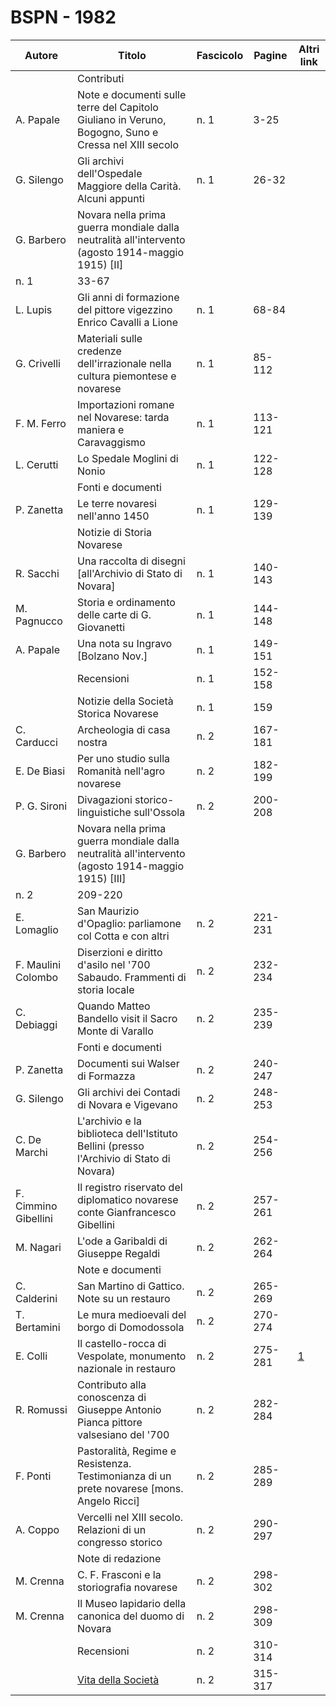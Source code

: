 # BSPN - 1982

| Autore               | Titolo                                                                                               | Fascicolo | Pagine  | Altri link                                             |
|----------------------|------------------------------------------------------------------------------------------------------|-----------|---------|--------------------------------------------------------|
|                      | Contributi                                                                                           |           |         |
| A. Papale            | Note e documenti sulle terre del Capitolo Giuliano in Veruno, Bogogno, Suno e Cressa nel XIII secolo | n. 1      | 3-25    |                                                        |
| G. Silengo           | Gli archivi dell'Ospedale Maggiore della Carità. Alcuni appunti                                      | n. 1      | 26-32   |                                                        |
| G. Barbero           | Novara nella prima guerra mondiale dalla neutralità all'intervento (agosto 1914-maggio 1915) [II]    
| n. 1                 | 33-67                                                                                                |           |
| L. Lupis             | Gli anni di formazione del pittore vigezzino Enrico Cavalli a Lione                                  | n. 1      | 68-84   |                                                        |
| G. Crivelli          | Materiali sulle credenze dell'irrazionale nella cultura piemontese e novarese                        | n. 1      | 85-112  |                                                        |
| F. M. Ferro          | Importazioni romane nel Novarese: tarda maniera e Caravaggismo                                       | n. 1      | 113-121 |                                                        |
| L. Cerutti           | Lo Spedale Moglini di Nonio                                                                          | n. 1      | 122-128 |                                                        |
|                      | Fonti e documenti                                                                                    |           |         |
| P. Zanetta           | Le terre novaresi nell'anno 1450                                                                     | n. 1      | 129-139 |                                                        |
|                      | Notizie di Storia Novarese                                                                           |           |         |
| R. Sacchi            | Una raccolta di disegni [all'Archivio di Stato di Novara]                                            | n. 1      | 140-143 |                                                        |
| M. Pagnucco          | Storia e ordinamento delle carte di G. Giovanetti                                                    | n. 1      | 144-148 |                                                        |
| A. Papale            | Una nota su Ingravo [Bolzano Nov.]                                                                   | n. 1      | 149-151 |                                                        |
|                      | Recensioni                                                                                           | n. 1      | 152-158 |                                                        |
|                      | Notizie della Società Storica Novarese                                                               | n. 1      | 159     |                                                        |
| C. Carducci          | Archeologia di casa nostra                                                                           | n. 2      | 167-181 |                                                        |
| E. De Biasi          | Per uno studio sulla Romanità nell'agro novarese                                                     | n. 2      | 182-199 |                                                        |
| P. G. Sironi         | Divagazioni storico-linguistiche sull'Ossola                                                         | n. 2      | 200-208 |                                                        |
| G. Barbero           | Novara nella prima guerra mondiale dalla neutralità all'intervento (agosto 1914-maggio 1915) [III]   
| n. 2                 | 209-220                                                                                              |           |
| E. Lomaglio          | San Maurizio d'Opaglio: parliamone col Cotta e con altri                                             | n. 2      | 221-231 |                                                        |
| F. Maulini Colombo   | Diserzioni e diritto d'asilo nel '700 Sabaudo. Frammenti di storia locale                            | n. 2      | 232-234 |                                                        |
| C. Debiaggi          | Quando Matteo Bandello visit il Sacro Monte di Varallo                                               | n. 2      | 235-239 |                                                        |
|                      | Fonti e documenti                                                                                    |           |         |
| P. Zanetta           | Documenti sui Walser di Formazza                                                                     | n. 2      | 240-247 |                                                        |
| G. Silengo           | Gli archivi dei Contadi di Novara e Vigevano                                                         | n. 2      | 248-253 |                                                        |
| C. De Marchi         | L'archivio e la biblioteca dell'Istituto Bellini (presso l'Archivio di Stato di Novara)              | n. 2      | 254-256 |                                                        |
| F. Cimmino Gibellini | Il registro riservato del diplomatico novarese conte Gianfrancesco Gibellini                         | n. 2      | 257-261 |                                                        |
| M. Nagari            | L'ode a Garibaldi di Giuseppe Regaldi                                                                | n. 2      | 262-264 |                                                        |
|                      | Note e documenti                                                                                     |           |         |
| C. Calderini         | San Martino di Gattico. Note su un restauro                                                          | n. 2      | 265-269 |                                                        |
| T. Bertamini         | Le mura medioevali del borgo di Domodossola                                                          | n. 2      | 270-274 |                                                        |
| E. Colli             | Il castello-rocca di Vespolate, monumento nazionale in restauro                                      | n. 2      | 275-281 | [1](https://en.calameo.com/read/007260735e20701d7d757) |
| R. Romussi           | Contributo alla conoscenza di Giuseppe Antonio Pianca pittore valsesiano del '700                    | n. 2      | 282-284 |                                                        |
| F. Ponti             | Pastoralità, Regime e Resistenza. Testimonianza di un prete novarese [mons. Angelo Ricci]            | n. 2      | 285-289 |                                                        |
| A. Coppo             | Vercelli nel XIII secolo. Relazioni di un congresso storico                                          | n. 2      | 290-297 |                                                        |
|                      | Note di redazione                                                                                    |           |         |
| M. Crenna            | C. F. Frasconi e la storiografia novarese                                                            | n. 2      | 298-302 |                                                        |
| M. Crenna            | Il Museo lapidario della canonica del duomo di Novara                                                | n. 2      | 298-309 |                                                        |
|                      | Recensioni                                                                                           | n. 2      | 310-314 |                                                        |
|                      | [Vita della Società](http://www.ssno.it/SSN/ssn_storia_19821204.html)                                | n. 2      | 315-317 |                                                        |
